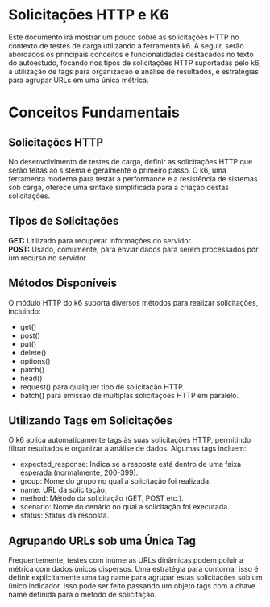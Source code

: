 # Solicitações HTTP e K6

Este documento irá mostrar um pouco sobre as solicitações HTTP no contexto de testes de carga utilizando a ferramenta k6. A seguir, serão abordados os principais conceitos e funcionalidades destacados no texto do autoestudo, focando nos tipos de solicitações HTTP suportadas pelo k6, a utilização de tags para organização e análise de resultados, e estratégias para agrupar URLs em uma única métrica.

# Conceitos Fundamentais
## Solicitações HTTP
No desenvolvimento de testes de carga, definir as solicitações HTTP que serão feitas ao sistema é geralmente o primeiro passo. O k6, uma ferramenta moderna para testar a performance e a resistência de sistemas sob carga, oferece uma sintaxe simplificada para a criação destas solicitações.

## Tipos de Solicitações

**GET:** Utilizado para recuperar informações do servidor.    
**POST:** Usado, comumente, para enviar dados para serem processados por um recurso no servidor.

## Métodos Disponíveis
O módulo HTTP do k6 suporta diversos métodos para realizar solicitações, incluindo:

- get()
- post()
- put()
- delete()
- options()
- patch()
- head()
- request() para qualquer tipo de solicitação HTTP.
- batch() para emissão de múltiplas solicitações HTTP em paralelo.

## Utilizando Tags em Solicitações
O k6 aplica automaticamente tags às suas solicitações HTTP, permitindo filtrar resultados e organizar a análise de dados. Algumas tags incluem:

- expected_response: Indica se a resposta está dentro de uma faixa esperada (normalmente, 200-399).
- group: Nome do grupo no qual a solicitação foi realizada.
- name: URL da solicitação.
- method: Método da solicitação (GET, POST etc.).
- scenario: Nome do cenário no qual a solicitação foi executada.
- status: Status da resposta.

## Agrupando URLs sob uma Única Tag
Frequentemente, testes com inúmeras URLs dinâmicas podem poluir a métrica com dados únicos dispersos. Uma estratégia para contornar isso é definir explicitamente uma tag name para agrupar estas solicitações sob um único indicador. Isso pode ser feito passando um objeto tags com a chave name definida para o método de solicitação.